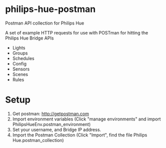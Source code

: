 # philips-hue-postman
Postman API collection for Philips Hue

A set of example HTTP requests for use with POSTman for hitting the Philips Hue Bridge APIs

* Lights
* Groups
* Schedules
* Config
* Sensors
* Scenes
* Rules

# Setup

1.  Get postman:  http://getpostman.com
2.  Import environment variables (Click "manage environments" and import PhilipsHueEnv.postman_environment)
3.  Set your username, and Bridge IP address.
4.  Import the Postman Collection (Click "Import", find the file Philips Hue.postman_collection)
